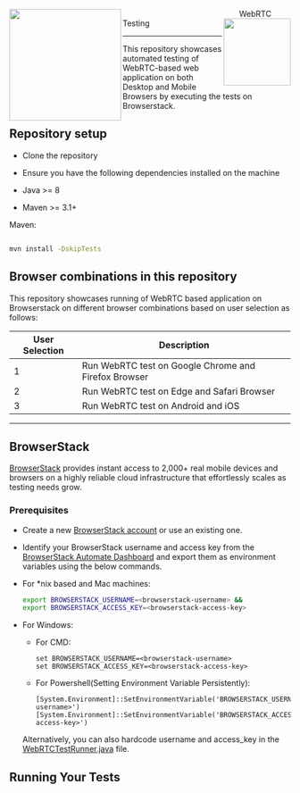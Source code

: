 <p>
  <img src="https://www.browserstack.com/images/static/header-logo.jpg" width="200" align="left" />  &nbsp;&nbsp;&nbsp;&nbsp;&nbsp;&nbsp;&nbsp;&nbsp;&nbsp;&nbsp;&nbsp;&nbsp;&nbsp;&nbsp;&nbsp;&nbsp;&nbsp;&nbsp;&nbsp;&nbsp;&nbsp;&nbsp;&nbsp;&nbsp;&nbsp;&nbsp;&nbsp;&nbsp;&nbsp;&nbsp;&nbsp;&nbsp;&nbsp;&nbsp;&nbsp;&nbsp;&nbsp;&nbsp;&nbsp;&nbsp;&nbsp;&nbsp;&nbsp;&nbsp;&nbsp;&nbsp;&nbsp;&nbsp;&nbsp;&nbsp;&nbsp;&nbsp;&nbsp;WebRTC Testing
  <img src="https://www.gstatic.com/devrel-devsite/prod/v328e217e4b751c25f062fe5c7682def5a7a55ca15e8bc2c276cdea0c86a8ee13/webrtc/images/lockup.svg" width="120" align="right" /> 
</p>

---

This repository showcases automated testing of WebRTC-based web application on both Desktop and Mobile Browsers by executing the tests on Browserstack.

## Repository setup

- Clone the repository

- Ensure you have the following dependencies installed on the machine

- Java >= 8

- Maven >= 3.1+

Maven:

```sh

mvn install -DskipTests

```

## Browser combinations in this repository

This repository showcases running of WebRTC based application on Browserstack on different browser combinations based on user selection as follows:

| User Selection  | Description  |
| ------------ | ------------ |
| 1  | Run WebRTC test on Google Chrome and Firefox Browser  |
| 2 |  Run WebRTC test on Edge and Safari Browser  |
| 3  | Run WebRTC test on Android and iOS |

---

## BrowserStack

[BrowserStack](https://browserstack.com) provides instant access to 2,000+ real mobile devices and browsers on a highly reliable cloud infrastructure that effortlessly scales as testing needs grow.

### Prerequisites

- Create a new [BrowserStack account](https://www.browserstack.com/users/sign_up) or use an existing one.

- Identify your BrowserStack username and access key from the [BrowserStack Automate Dashboard](https://automate.browserstack.com/) and export them as environment variables using the below commands.

- For \*nix based and Mac machines:
  ```sh
  export BROWSERSTACK_USERNAME=<browserstack-username> &&
  export BROWSERSTACK_ACCESS_KEY=<browserstack-access-key>
  ```
* For Windows:
  * For CMD:
   
      ``` shell
      set BROWSERSTACK_USERNAME=<browserstack-username>
      set BROWSERSTACK_ACCESS_KEY=<browserstack-access-key>
      ```
      
  * For Powershell(Setting Environment Variable Persistently):
      
      ``` shell
      [System.Environment]::SetEnvironmentVariable('BROWSERSTACK_USERNAME','<browserstack-username>')
      [System.Environment]::SetEnvironmentVariable('BROWSERSTACK_ACCESS_KEY','<browserstack-access-key>')
      ```

  Alternatively, you can also hardcode username and access_key in the [ WebRTCTestRunner.java](src/main/java/WebRTCTestRunner.java) file.

## Running Your Tests
